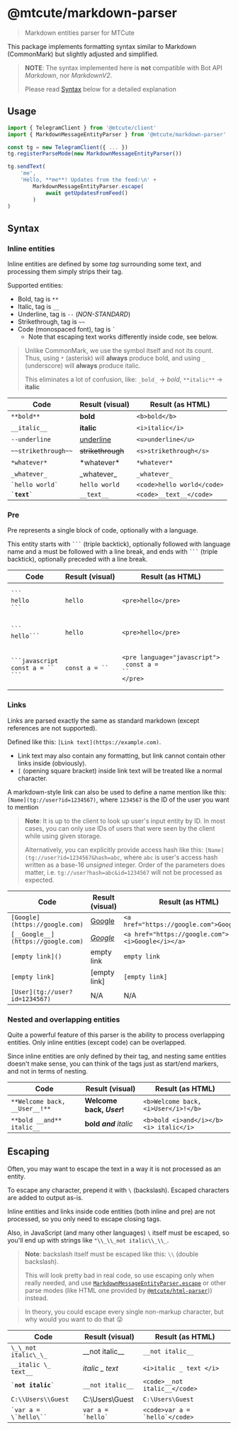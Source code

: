 # @mtcute/markdown-parser

> Markdown entities parser for MTCute

This package implements formatting syntax similar to Markdown (CommonMark) but slightly adjusted and simplified.

> **NOTE**: The syntax implemented here is **not** compatible with Bot API _Markdown_, nor _MarkdownV2_.
>
> Please read [Syntax](#syntax) below for a detailed explanation

## Usage

```typescript
import { TelegramClient } from '@mtcute/client'
import { MarkdownMessageEntityParser } from '@mtcute/markdown-parser'

const tg = new TelegramClient({ ... })
tg.registerParseMode(new MarkdownMessageEntityParser())

tg.sendText(
    'me',
    'Hello, **me**! Updates from the feed:\n' +
        MarkdownMessageEntityParser.escape(
            await getUpdatesFromFeed()
        )
)
```

## Syntax

### Inline entities

Inline entities are defined by some _tag_ surrounding some text, and processing them simply strips their tag.

Supported entities:

- Bold, tag is `**`
- Italic, tag is `__`
- Underline, tag is `--` (_NON-STANDARD_)
- Strikethrough, tag is `~~`
- Code (monospaced font), tag is <code>`</code>
    - Note that escaping text works differently inside code, see below.

> Unlike CommonMark, we use the symbol itself and not its count.
> Thus, using `*` (asterisk) will **always** produce bold,
> and using `_` (underscore) will **always** produce italic.
>
> This eliminates a lot of confusion, like: `_bold_` → _bold_, `**italic**` → **italic**

| Code | Result (visual) | Result (as HTML)
|---|---|---|
| `**bold**` | **bold** | `<b>bold</b>`
| `__italic__` | __italic__ | `<i>italic</i>`
| `--underline` | <u>underline</u> | `<u>underline</u>`
| `~~strikethrough~~` | ~~strikethrough~~ | `<s>strikethrough</s>`
| `*whatever*` | \*whatever\* | `*whatever*`
| `_whatever_` | \_whatever\_ | `_whatever_`
| <code>\`hello world\`</code> | `hello world` | `<code>hello world</code>`
| <code>\`__text__\`</code> | `__text__` | `<code>__text__</code>`

### Pre

Pre represents a single block of code, optionally with a language.

This entity starts with <code>\`\`\`</code> (triple backtick), optionally followed with language name and a must be
followed with a line break, and ends with <code>\`\`\`</code> (triple backtick), optionally preceded with a line break.

| Code | Result (visual) | Result (as HTML)
|---|---|---|
| <pre><code>\`\`\`<br>hello<br>\`\`\`</code></pre> | `hello` | `<pre>hello</pre>`
| <pre><code>\`\`\`<br>hello\`\`\`</code></pre> | `hello` | `<pre>hello</pre>`
| <pre><code>\`\`\`javascript<br>const a = ``<br>\`\`\`</code></pre> | <code>const a = ``</code> | <pre><code>&lt;pre language="javascript"&gt;<br>  const a = ``<br>&lt;/pre&gt;</code></pre>

### Links

Links are parsed exactly the same as standard markdown (except references are not supported).

Defined like this: `[Link text](https://example.com)`.

- Link text may also contain any formatting, but link cannot contain other links inside (obviously).
- `[` (opening square bracket) inside link text will be treated like a normal character.

A markdown-style link can also be used to define a name mention like this: `[Name](tg://user?id=1234567)`,
where `1234567` is the ID of the user you want to mention

> **Note**: It is up to the client to look up user's input entity by ID.
> In most cases, you can only use IDs of users that were seen by the client while using given storage.
>
> Alternatively, you can explicitly provide access hash like this: `[Name](tg://user?id=1234567&hash=abc`,
> where `abc` is user's access hash written as a base-16 *unsigned* integer.
> Order of the parameters does matter, i.e. `tg://user?hash=abc&id=1234567` will not be processed as expected.

| Code | Result (visual) | Result (as HTML)
|---|---|---|
| `[Google](https://google.com)` | [Google](https://google.com) | `<a href="https://google.com">Google</a>`
| `[__Google__](https://google.com)` | [_Google_](https://google.com) | `<a href="https://google.com"><i>Google</i></a>`
| `[empty link]()` | empty link | `empty link`
| `[empty link]` | [empty link] | `[empty link]`
| `[User](tg://user?id=1234567)` | N/A | N/A

### Nested and overlapping entities

Quite a powerful feature of this parser is the ability to process overlapping entities. Only inline entities (except
code) can be overlapped.

Since inline entities are only defined by their tag, and nesting same entities doesn't make sense, you can think of the
tags just as start/end markers, and not in terms of nesting.

| Code | Result (visual) | Result (as HTML)
|---|---|---|
| `**Welcome back, __User__!**` | **Welcome back, _User_!** | `<b>Welcome back, <i>User</i>!</b>`
| `**bold __and** italic__` | **bold _and_** _italic_ | `<b>bold <i>and</i></b><i> italic</i>`

## Escaping

Often, you may want to escape the text in a way it is not processed as an entity.

To escape any character, prepend it with ` \ ` (backslash). Escaped characters are added to output as-is.

Inline entities and links inside code entities (both inline and pre) are not processed, so you only need to escape
closing tags.

Also, in JavaScript (and many other languages) ` \ ` itself must be escaped, so you'll end up with strings
like `"\\_\\_not italic\\_\\_`.

> **Note**: backslash itself must be escaped like this: ` \\ ` (double backslash).
>
> This will look pretty bad in real code, so use escaping only when really needed, and use
> [`MarkdownMessageEntityParser.escape`](./classes/markdownmessageentityparser.html#escape) or
> other parse modes (like HTML one provided by [`@mtcute/html-parser`](../html-parser/index.html))) instead.

> In theory, you could escape every single non-markup character, but why would you want to do that 😜

| Code | Result (visual) | Result (as HTML)
|---|---|---|
| `\_\_not italic\_\_` | \_\_not italic\_\_ | `__not italic__`
| `__italic \_ text__` | _italic \_ text_ | `<i>italic _ text </i>`
| <code>\`__not italic__\`</code> | `__not italic__` | `<code>__not italic__</code>`
| <code>C:\\\\Users\\\\Guest</code> | C:\Users\Guest |  `C:\Users\Guest`
| <code>\`var a = \\\`hello\\\`\`</code> | <code>var a = \`hello\`</code> | <code>&lt;code&gt;var a = \`hello\`&lt;/code&gt;</code>
